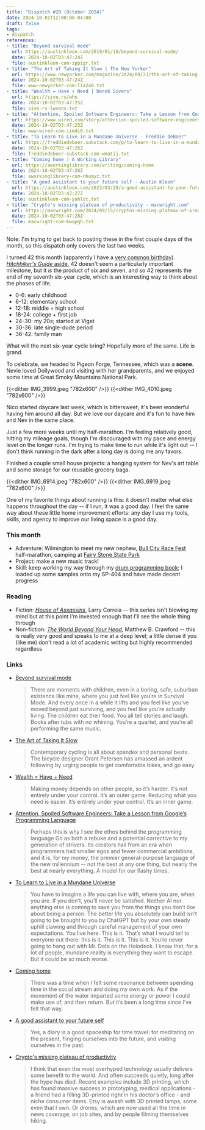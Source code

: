 ```yaml
---
title: "Dispatch #20 (October 2024)"
date: 2024-10-01T12:00:00-04:00
draft: false
tags:
- dispatch
references:
- title: "Beyond survival mode"
  url: https://austinkleon.com/2019/01/18/beyond-survival-mode/
  date: 2024-10-02T03:47:24Z
  file: austinkleon-com-zppigr.txt
- title: "The Art of Taking It Slow | The New Yorker"
  url: https://www.newyorker.com/magazine/2024/09/23/the-art-of-taking-it-slow
  date: 2024-10-02T03:47:24Z
  file: www-newyorker-com-l1a2a0.txt
- title: "Wealth = Have ÷ Need | Derek Sivers"
  url: https://sive.rs/whn
  date: 2024-10-02T03:47:25Z
  file: sive-rs-lwvanv.txt
- title: "Attention, Spoiled Software Engineers: Take a Lesson from Google’s Programming Language | WIRED"
  url: https://www.wired.com/story/attention-spoiled-software-engineers-take-a-lesson-from-googles-programming-language/
  date: 2024-10-02T03:47:25Z
  file: www-wired-com-iimdi0.txt
- title: "To Learn to Live in a Mundane Universe - Freddie deBoer"
  url: https://freddiedeboer.substack.com/p/to-learn-to-live-in-a-mundane-universe
  date: 2024-10-02T03:47:26Z
  file: freddiedeboer-substack-com-wmatij.txt
- title: "Coming home | A Working Library"
  url: https://aworkinglibrary.com/writing/coming-home
  date: 2024-10-02T03:47:26Z
  file: aworkinglibrary-com-nhumyz.txt
- title: "A good assistant to your future self - Austin Kleon"
  url: https://austinkleon.com/2023/03/20/a-good-assistant-to-your-future-self/
  date: 2024-10-02T03:47:27Z
  file: austinkleon-com-yahlot.txt
- title: "Crypto's missing plateau of productivity - macwright.com"
  url: https://macwright.com/2024/09/15/cryptos-missing-plateau-of-productivity.html
  date: 2024-10-02T03:47:28Z
  file: macwright-com-6wqpgh.txt
---
```


Note: I'm trying to get back to posting these in the first couple days of the month, so this dispatch only covers the last two weeks.

I turned 42 this month (apparently I have a [very common birthday][1]). [_Hitchhiker's Guide_ aside][2], 42 doesn't seem a particularly important milestone, but it _is_ the product of six and seven, and so 42 represents the end of my seventh six-year cycle, which is an interesting way to think about the phases of life.

[1]: https://www.zippia.com/advice/most-least-common-birthdays/
[2]: https://hitchhikers.fandom.com/wiki/42

<!--more-->

* 0-6: early childhood
* 6-12: elementary school
* 12-18: middle + high school
* 18-24: college + first job
* 24-30: my 20s; started at Viget
* 30-36: late single-dude period
* 36-42: family man

What will the next six-year cycle bring? Hopefully more of the same. Life is grand.

To celebrate, we headed to Pigeon Forge, Tennessee, which was a **scene**. Nevie loved Dollywood and visiting with her grandparents, and we enjoyed some time at Great Smoky Mountains National Park.

{{<dither IMG_3999.jpeg "782x600" />}}
{{<dither IMG_4010.jpeg "782x600" />}}

Nico started daycare last week, which is bittersweet; it's been wonderful having him around all day. But we love our daycare and it's fun to have him and Nev in the same place.

Just a few more weeks until my half-marathon. I'm feeling relatively good, hitting my mileage goals, though I'm discouraged with my pace and energy level on the longer runs. I'm trying to make time to run while it's light out -- I don't think running in the dark after a long day is doing me any favors.

Finished a couple small house projects: a hanging system for Nev's art table and some storage for our reusable grocery bags. 

{{<dither IMG_6914.jpeg "782x600" />}}
{{<dither IMG_6919.jpeg "782x600" />}}

One of my favorite things about running is this: it doesn't matter what else happens throughout the day -- if I run, it was a good day. I feel the same way about these little home improvement efforts: any day I use my tools, skills, and agency to improve our living space is a good day.

### This month

* Adventure: Wilmington to meet my new nephew, [Bull City Race Fest][3] half-marathon, camping at [Fairy Stone State Park][4]
* Project: make a new music track!
* Skill: keep working my way through my [drum programming book][5]; I loaded up some samples onto my SP-404 and have made decent progress

[3]: https://capstoneraces.com/bull-city-race-fest/
[4]: https://www.dcr.virginia.gov/state-parks/fairy-stone
[5]: https://www.goodreads.com/en/book/show/6399596-drum-programming

### Reading

* Fiction: [_House of Assassins_][6], Larry Correia -- this series isn't blowing my mind but at this point I'm invested enough that I'll see the whole thing through
* Non-fiction: [_The World Beyond Your Head_][7], Matthew B. Crawford -- this is really very good and speaks to me at a deep level; a little dense if you (like me) don't read a lot of academic writing but highly recommended regardless

[6]: https://bookshop.org/p/books/house-of-assassins-volume-2-larry-correia/218731?ean=9781982124458
[7]: https://bookshop.org/p/books/the-world-beyond-your-head-on-becoming-an-individual-in-an-age-of-distraction-matthew-b-crawford/8484056?ean=9780374535919

### Links

* [Beyond survival mode][8]
    
  > There are moments with children, even in a boring, safe, suburban existence like mine, where you just feel like you’re in Survival Mode. And every once in a while it lifts and you feel like you’ve moved beyond just surviving, and you feel like you’re actually living. The children eat their food. You all tell stories and laugh. Books after tubs with no whining. You’re a quartet, and you’re all performing the same music.
    
* [The Art of Taking It Slow][9]
  
  > Contemporary cycling is all about spandex and personal bests. The bicycle designer Grant Petersen has amassed an ardent following by urging people to get comfortable bikes, and go easy.
    
* [Wealth = Have ÷ Need][10]
    
  > Making money depends on other people, so it’s harder. It’s not entirely under your control. It’s an outer game. Reducing what you need is easier. It’s entirely under your control. It’s an inner game.
    
* [Attention, Spoiled Software Engineers: Take a Lesson from Google’s Programming Language][11]
    
  > Perhaps this is why I see the ethos behind the programming language Go as both a rebuke and a potential corrective to my generation of strivers. Its creators hail from an era when programmers had smaller egos and fewer commercial ambitions, and it is, for my money, the premier general-purpose language of the new millennium -- not the best at any one thing, but nearly the best at nearly everything. A model for our flashy times.
    
* [To Learn to Live in a Mundane Universe][12]
    
  > You have to imagine a life you can live with, where you are, when you are. If you don’t, you’ll never be satisfied. Neither AI nor anything else is coming to save you from the things you don’t like about being a person. The better life you absolutely can build isn’t going to be brought to you by ChatGPT but by your own steady uphill clawing and through careful management of your own expectations. You live here. This is it. That’s what I would tell to everyone out there: this is it. This is it. This is it. You’re never going to hang out with Mr. Data on the Holodeck. I know that, for a lot of people, mundane reality is everything they want to escape. But it could be so much worse.
    
* [Coming home][13]
    
  > There was a time when I felt some resonance between spending time in the social stream and doing my own work. As if the movement of the water imparted some energy or power I could make use of, and then return. But it’s been a long time since I’ve felt that way.
    
* [A good assistant to your future self][14]
  
  > Yes, a diary is a good spaceship for time travel: for meditating on the present, flinging ourselves into the future, and visiting ourselves in the past.

* [Crypto's missing plateau of productivity][15]
  
  > I think that even the most overhyped technology usually delivers some benefit to the world. And often succeeds quietly, long after the hype has died. Recent examples include 3D printing, which has found massive success in prototyping, medical applications - a friend had a filling 3D-printed right in his doctor’s office - and niche consumer items. Etsy is awash with 3D printed lamps, some even that I own. Or drones, which are now used all the time in news coverage, on job sites, and by people filming themselves hiking.

[8]: https://austinkleon.com/2019/01/18/beyond-survival-mode/
[9]: https://sive.rs/whn
[10]: https://www.wired.com/story/attention-spoiled-software-engineers-take-a-lesson-from-googles-programming-language/
[11]: https://www.newyorker.com/magazine/2024/09/23/the-art-of-taking-it-slow
[12]: https://freddiedeboer.substack.com/p/to-learn-to-live-in-a-mundane-universe?publication_id=295937&post_id=148918222&isFreemail=true&r=1dfk2&triedRedirect=true
[13]: https://aworkinglibrary.com/writing/coming-home
[14]: https://austinkleon.com/2023/03/20/a-good-assistant-to-your-future-self/
[15]: https://macwright.com/2024/09/15/cryptos-missing-plateau-of-productivity.html
